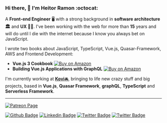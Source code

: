 ### Hi there, 👋 I'm Heitor Ramon :octocat:

A **Front-end Engineer** 🖥 with a strong background in **software architecture 🏛** and **UX 👨‍🎨**. I've been working with the web for more than **15** years and will do until I die with the internet because I know you always bet on JavaScript. 

I wrote two books about JavaScript, TypeScript, Vue.js, Quasar-Framework, AWS and Frontend Development: 
 - **Vue.js 3 Cookbook** [![Buy on Amazon](https://img.shields.io/badge/buy%20it-amazon-yellow)](https://amzn.to/2LlqMUU)
 - **Building Vue.js Applications with GraphQL** [![Buy on Amazon](https://img.shields.io/badge/buy%20it-amazon-yellow)](https://amzn.to/2XcB24r)

I'm currently working at [**Kovi**🚘](https://www.kovi.com.br/), bringing to life new crazy stuff and big projects, based in **Vue.js**, **Quasar Framework**, **graphQL**, **TypeScript** and **Serverless Framework**. 

----------------------

[![Patreon Page](https://img.shields.io/endpoint.svg?url=https%3A%2F%2Fshieldsio-patreon.vercel.app%2Fapi%3Fusername%3Dbloodf%26type%3Dpatrons&style=for-the-badge)](https://www.patreon.com/bloodf)


[![Github Badge](https://img.shields.io/github/followers/bloodf?style=social)](https://github.com/bloodf)
[![Linkedin Badge](https://img.shields.io/badge/-LinkedIn-blue?logo=Linkedin&logoColor=white&link=https://www.linkedin.com/in/lucas-bittencourt/)](https://www.linkedin.com/in/heitorramon/)
[![Twitter Badge](https://img.shields.io/twitter/follow/bloo_df?style=social)](https://twitter.com/bloo_df)
[![Twitter Badge](https://img.shields.io/twitch/status/bloo_df?style=social)](https://www.twitch.tv/bloo_df)
